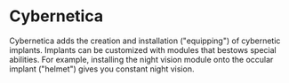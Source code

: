 Cybernetica
=======

Cybernetica adds the creation and installation ("equipping") of cybernetic implants. Implants can be customized with modules that bestows special abilities. For example, installing the night vision module onto the occular implant ("helmet") gives you constant night vision.
